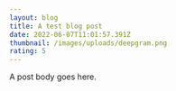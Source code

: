 ```yaml
---
layout: blog
title: A test blog post
date: 2022-06-07T11:01:57.391Z
thumbnail: /images/uploads/deepgram.png
rating: 5
---
```

A post body goes here.

<youtube id="ScMzIvxBSi4"></youtube>